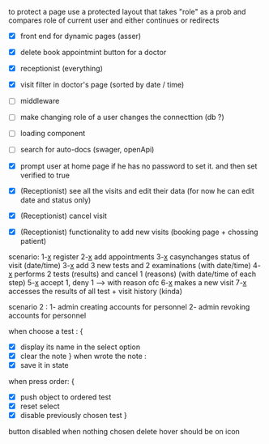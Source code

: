 to protect a page use a protected layout that takes "role" as a prob and compares role of current user and either continues or redirects 


  - [x] front end for dynamic pages (asser)
  - [x] delete book appointmint button for a doctor 
  - [x] receptionist (everything)
  - [x] visit filter in doctor's page (sorted by date / time) 
  - [ ] middleware 
  - [ ] make changing role of a user changes the connecttion (db ?)
  - [ ] loading component
  - [ ] search for auto-docs (swager, openApi)
  - [x] prompt user at home page if he has no password to set it. and then set verified to true 
  - [x] (Receptionist) see all the visits and edit their data (for now he can edit date and status only)
  - [x] (Receptionist) cancel visit
  - [x] (Receptionist) functionality to add new visits (booking page + chossing patient)


  scenario: 
  1-[x](patient) register 
  2-[x](patient) add appointments 
  3-[x](doctor) casynchanges status of visit (date/time)
  3-[x](doctor) add 3 new tests and 2 examinations (with date/time)
  4-[x](tech) performs 2 tests (results) and cancel 1 (reasons) (with date/time of each step)
  5-[x](supervisor) accept 1, deny 1 --> with reason ofc
  6-[x](registrar) makes a new visit 
  7-[x](doctor) accesses the results of all test + visit history (kinda)


scenario 2 : 
1- admin creating accounts for personnel 
2- admin revoking accounts for personnel 





when choose a test : {
- [x] display its name in the select option 
- [x] clear the note
}
when wrote the note : 
- [x] save it in state

when press order: {
  - [x] push object to ordered test
  - [x] reset select
  - [x] disable previously chosen test
}

button disabled when nothing chosen 
delete hover should be on icon 
